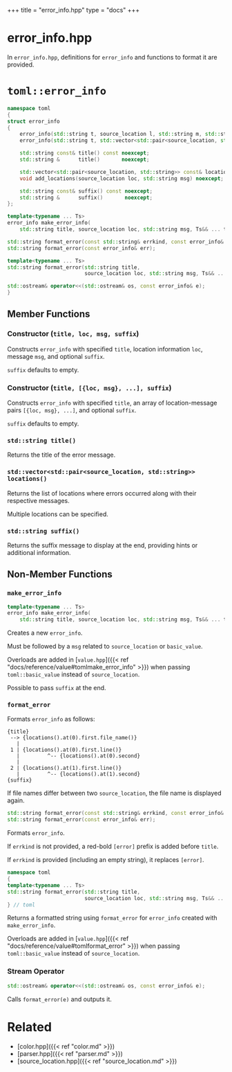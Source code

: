 +++
title = "error_info.hpp"
type  = "docs"
+++

# error_info.hpp

In `error_info.hpp`, definitions for `error_info` and functions to format it are provided.

# `toml::error_info`

```cpp
namespace toml
{
struct error_info
{
    error_info(std::string t, source_location l, std::string m, std::string s = "");
    error_info(std::string t, std::vector<std::pair<source_location, std::string>> l, std::string s = "");

    std::string const& title() const noexcept;
    std::string &      title()       noexcept;

    std::vector<std::pair<source_location, std::string>> const& locations() const noexcept;
    void add_locations(source_location loc, std::string msg) noexcept;

    std::string const& suffix() const noexcept;
    std::string &      suffix()       noexcept;
};

template<typename ... Ts>
error_info make_error_info(
    std::string title, source_location loc, std::string msg, Ts&& ... tail);

std::string format_error(const std::string& errkind, const error_info& err);
std::string format_error(const error_info& err);

template<typename ... Ts>
std::string format_error(std::string title,
                         source_location loc, std::string msg, Ts&& ... tail);

std::ostream& operator<<(std::ostream& os, const error_info& e);
}
```

## Member Functions

### Constructor (`title, loc, msg, suffix`)

Constructs `error_info` with specified `title`, location information `loc`, message `msg`, and optional `suffix`.

`suffix` defaults to empty.

### Constructor (`title, [{loc, msg}, ...], suffix`)

Constructs `error_info` with specified `title`, an array of location-message pairs `[{loc, msg}, ...]`, and optional `suffix`.

`suffix` defaults to empty.

### `std::string title()`

Returns the title of the error message.

### `std::vector<std::pair<source_location, std::string>> locations()`

Returns the list of locations where errors occurred along with their respective messages.

Multiple locations can be specified.

### `std::string suffix()`

Returns the suffix message to display at the end, providing hints or additional information.

## Non-Member Functions

### `make_error_info`

```cpp
template<typename ... Ts>
error_info make_error_info(
    std::string title, source_location loc, std::string msg, Ts&& ... tail);
```

Creates a new `error_info`.

Must be followed by a `msg` related to `source_location` or `basic_value`.

Overloads are added in [`value.hpp`]({{< ref "docs/reference/value#tomlmake_error_info" >}}) when passing `toml::basic_value` instead of `source_location`.

Possible to pass `suffix` at the end.

### `format_error`

Formats `error_info` as follows:

```
{title}
 --> {locations().at(0).first.file_name()}
   |
 1 | {locations().at(0).first.line()}
   |         ^-- {locations().at(0).second}
   |
 2 | {locations().at(1).first.line()}
   |         ^-- {locations().at(1).second}
{suffix}
```

If file names differ between two `source_location`, the file name is displayed again.

```cpp
std::string format_error(const std::string& errkind, const error_info& err);
std::string format_error(const error_info& err);
```

Formats `error_info`.

If `errkind` is not provided, a red-bold `[error]` prefix is added before `title`.

If `errkind` is provided (including an empty string), it replaces `[error]`.

```cpp
namespace toml
{
template<typename ... Ts>
std::string format_error(std::string title,
                         source_location loc, std::string msg, Ts&& ... tail);
} // toml
```

Returns a formatted string using `format_error` for `error_info` created with `make_error_info`.

Overloads are added in [`value.hpp`]({{< ref "docs/reference/value#tomlformat_error" >}}) when passing `toml::basic_value` instead of `source_location`.

### Stream Operator

```cpp
std::ostream& operator<<(std::ostream& os, const error_info& e);
```

Calls `format_error(e)` and outputs it.

# Related

- [color.hpp]({{< ref "color.md" >}})
- [parser.hpp]({{< ref "parser.md" >}})
- [source_location.hpp]({{< ref "source_location.md" >}})
